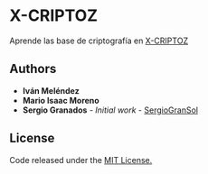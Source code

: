 # X-CRIPTOZ

Aprende las base de criptografía en [X-CRIPTOZ](https://sergiogransol.github.io/X-CRIPTOZ/layouts/main.html)

## Authors

* **Iván Meléndez**
* **Mario Isaac Moreno**
* **Sergio Granados** - *Initial work* - [SergioGranSol](https://github.com/SergioGranSol)

## License

Code released under the [MIT License.](https://github.com/SergioGranSol/nodejsTestingApp/blob/master/LICENSE)
